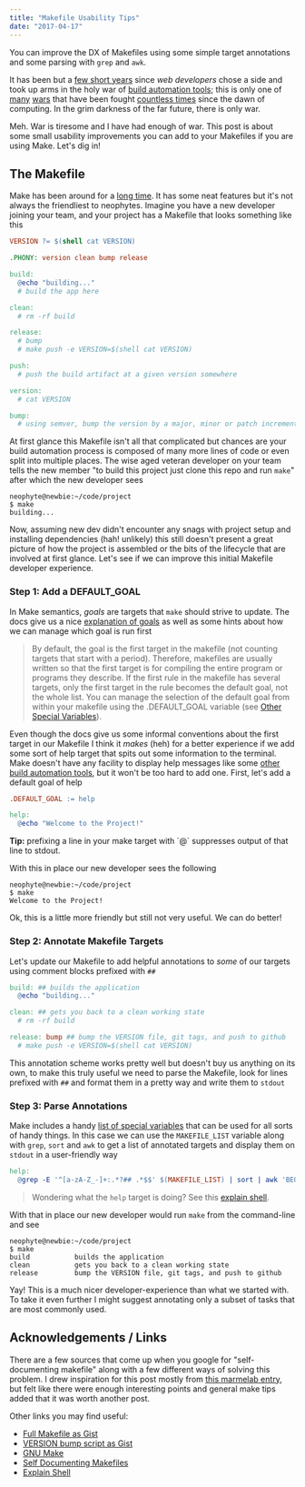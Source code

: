 ```yaml
---
title: "Makefile Usability Tips"
date: "2017-04-17"
---
```


<aside class="tldr">
You can improve the DX of Makefiles using some simple target annotations and some parsing with <code>grep</code> and <code>awk</code>.
</aside>

It has been but a [few short years](/build-automation-holy-war.png) since _web developers_ chose a side and took up arms in the holy war of <a href="https://en.wikipedia.org/wiki/Make_(software)">build automation tools</a>; this is only one of [many](https://en.wikipedia.org/wiki/Editor_war) [wars](https://en.wikipedia.org/wiki/Browser_wars) that have been fought [countless times](https://en.wikipedia.org/wiki/Indent_style) since the dawn of computing. In the grim darkness of the far future, there is only war.

Meh. War is tiresome and I have had enough of war. This post is about some small usability improvements you can add to your Makefiles if you are using Make. Let's dig in!

## The Makefile

Make has been around for a <a href="https://en.wikipedia.org/wiki/Make_(software)">long time</a>. It has some neat features but it's not always the friendliest to neophytes. Imagine you have a new developer joining your team, and your project has a Makefile that looks something like this

```Makefile
VERSION ?= $(shell cat VERSION)

.PHONY: version clean bump release

build:
  @echo "building..."
  # build the app here

clean:
  # rm -rf build

release:
  # bump
  # make push -e VERSION=$(shell cat VERSION)

push:
  # push the build artifact at a given version somewhere

version:
  # cat VERSION

bump:
  # using semver, bump the version by a major, minor or patch increment
```

At first glance this Makefile isn't all that complicated but chances are your build automation process is composed of many more lines of code or even split into multiple places. The wise aged veteran developer on your team tells the new member "to build this project just clone this repo and run `make`" after which the new developer sees

```shell
neophyte@newbie:~/code/project
$ make
building...
```

Now, assuming new dev didn't encounter any snags with project setup and installing dependencies (hah! unlikely) this still doesn't present a great picture of how the project is assembled or the bits of the lifecycle that are involved at first glance. Let's see if we can improve this initial Makefile developer experience.

### Step 1: Add a DEFAULT_GOAL

In Make semantics, _goals_ are targets that `make` should strive to update. The docs give us a nice [explanation of goals](https://www.gnu.org/software/make/manual/html_node/Goals.html) as well as some hints about how we can manage which goal is run first

> By default, the goal is the first target in the makefile (not counting targets that start with a period). Therefore, makefiles are usually written so that the first target is for compiling the entire program or programs they describe. If the first rule in the makefile has several targets, only the first target in the rule becomes the default goal, not the whole list. You can manage the selection of the default goal from within your makefile using the .DEFAULT_GOAL variable (see [Other Special Variables](https://www.gnu.org/software/make/manual/html_node/Special-Variables.html#Special-Variables)).

Even though the docs give us some informal conventions about the first target in our Makefile I think it _makes_ (heh) for a better experience if we add some sort of help target that spits out some information to the terminal. Make doesn't have any facility to display help messages like some [other build automation tools](https://rake.rubyforge.org/Rake/Application.html), but it won't be too hard to add one. First, let's add a default goal of help

```Makefile
.DEFAULT_GOAL := help

help:
  @echo "Welcome to the Project!"
```
<caption>
  <strong>Tip:</strong> prefixing a line in your make target with `@` suppresses output of that line to stdout.
</caption>

With this in place our new developer sees the following

```shell
neophyte@newbie:~/code/project
$ make
Welcome to the Project!
```

Ok, this is a little more friendly but still not very useful. We can do better!

### Step 2: Annotate Makefile Targets

Let's update our Makefile to add helpful annotations to _some_ of our targets using comment blocks prefixed with `##`

```Makefile
build: ## builds the application
  @echo "building..."

clean: ## gets you back to a clean working state
  # rm -rf build

release: bump ## bump the VERSION file, git tags, and push to github
  # make push -e VERSION=$(shell cat VERSION)
```

This annotation scheme works pretty well but doesn't buy us anything on its own, to make this truly useful we need to parse the Makefile, look for lines prefixed with `##` and format them in a pretty way and write them to `stdout`

### Step 3: Parse Annotations

Make includes a handy [list of special variables](https://www.gnu.org/software/make/manual/html_node/Special-Variables.html#Special-Variables) that can be used for all sorts of handy things. In this case we can use the `MAKEFILE_LIST` variable along with `grep`, `sort` and `awk` to get a list of annotated targets and display them on `stdout` in a user-friendly way

```Makefile
help:
  @grep -E '^[a-zA-Z_-]+:.*?## .*$$' $(MAKEFILE_LIST) | sort | awk 'BEGIN {FS = ":.*?## "}; {printf "\033[36m%-30s\033[0m %s\n", $$1, $$2}'
```

> Wondering what the `help` target is doing? See this [explain shell](https://explainshell.com/explain?cmd=grep+-E+%27%5E%5Ba-zA-Z_-%5D%2B%3A.*%3F%23%23+.*%24%24%27+%24%28MAKEFILE_LIST%29+%7C+sort+%7C+awk+%27BEGIN+%7BFS+%3D+%22%3A.*%3F%23%23+%22%7D%3B+%7Bprintf+%22%5C033%5B36m%25-30s%5C033%5B0m+%25s%5Cn%22%2C+%24%241%2C+%24%242%7D%27).

With that in place our new developer would run `make` from the command-line and see

```shell
neophyte@newbie:~/code/project
$ make
build           builds the application
clean           gets you back to a clean working state
release         bump the VERSION file, git tags, and push to github
```

Yay! This is a much nicer developer-experience than what we started with. To take it even further I might suggest annotating only a subset of tasks that are most commonly used.

## Acknowledgements / Links

There are a few sources that come up when you google for "self-documenting makefile" along with a few different ways of solving this problem. I drew inspiration for this post mostly from [this marmelab entry](https://marmelab.com/blog/2016/02/29/auto-documented-makefile.html), but felt like there were enough interesting points and general make tips added that it was worth another post.

Other links you may find useful:

- [Full Makefile as Gist](https://gist.github.com/davemo/c0462e8196289e0fb0210ee63ff02962)
- [VERSION bump script as Gist](https://gist.github.com/davemo/88de90577a57698dd72d722bcfc44964)
- [GNU Make](https://www.gnu.org/software/make/)
- [Self Documenting Makefiles](https://www.cmcrossroads.com/print/article/self-documenting-makefiles)
- [Explain Shell](https://explainshell.com)